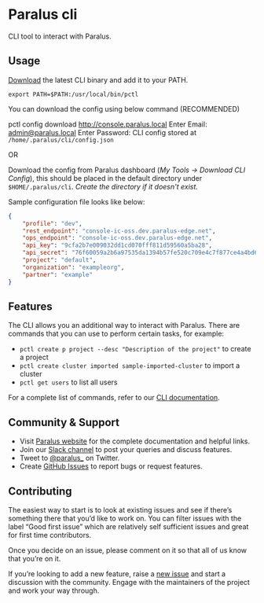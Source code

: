 # Paralus cli

CLI tool to interact with Paralus.

## Usage

[Download](https://github.com/paralus/cli/releases) the latest CLI binary and add it to your PATH.

`export PATH=$PATH:/usr/local/bin/pctl`

You can download the config using below command (RECOMMENDED)

pctl config download http://console.paralus.local
Enter Email: admin@paralus.local
Enter Password: 
CLI config stored at `/home/.paralus/cli/config.json`

OR 

Download the config from Paralus dashboard (*My Tools -> Download CLI Config*), this should be placed in the default directory under `$HOME/.paralus/cli`. *Create the directory if it doesn't exist.*

Sample configuration file looks like below:

```json
{
    "profile": "dev",
    "rest_endpoint": "console-ic-oss.dev.paralus-edge.net",
    "ops_endpoint": "console-ic-oss.dev.paralus-edge.net",
    "api_key": "9cfa2b7e009032dd1cd070fff811d59560a5ba28",
    "api_secret": "76f60059a2b6a97535da1394b57fe520c709e4c7f877ce4a4bd665924f6ced11",
    "project": "default",
    "organization": "exampleorg",
    "partner": "example"
}
```

## Features

The CLI allows you an additional way to interact with Paralus. There are commands that you can use to perform certain tasks, for example:

- `pctl create p project --desc "Description of the project"` to create a project
- `pctl create cluster imported sample-imported-cluster` to import a cluster
- `pctl get users` to list all users

For a complete list of commands, refer to our [CLI documentation](https://www.paralus.io/docs/usage/cli).

## Community & Support

- Visit [Paralus website](https://paralus.io) for the complete documentation and helpful links.
- Join our [Slack channel](https://join.slack.com/t/paralus/shared_invite/zt-1a9x6y729-ySmAq~I3tjclEG7nDoXB0A) to post your queries and discuss features.
- Tweet to [@paralus_](https://twitter.com/paralus_/) on Twitter.
- Create [GitHub Issues](https://github.com/paralus/cli/issues) to report bugs or request features.

## Contributing

The easiest way to start is to look at existing issues and see if there’s something there that you’d like to work on. You can filter issues with the label “Good first issue” which are relatively self sufficient issues and great for first time contributors.

Once you decide on an issue, please comment on it so that all of us know that you’re on it.

If you’re looking to add a new feature, raise a [new issue](https://github.com/paralus/cli/issues) and start a discussion with the community. Engage with the maintainers of the project and work your way through.
